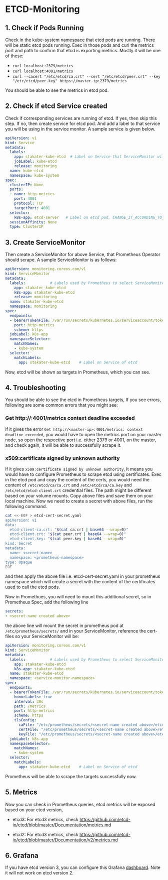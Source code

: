 # ETCD-Monitoring

## 1. Check if Pods Running

Check in the kube-system namespace that etcd pods are running. There will be static etcd pods running. Exec in those pods and curl the metrics port and path to confirm that etcd is exporting metrics. Mostly it will be one of these:

- `curl localhost:2379/metrics`
- `curl localhost:4001/metrics`
- `curl --cacert "/etc/etcd/ca.crt" --cert "/etc/etcd/peer.crt" --key "/etc/etcd/peer.key" https://master-ip:2379/metrics`

You should be able to see the metrics in etcd pod.

## 2. Check if etcd Service created

Check if corresponding services are running of etcd. If yes, then skip this step. If no, then create service for etcd pod. And add a label to that service you will be using in the service monitor. A sample service is given below.

```yaml
apiVersion: v1
kind: Service
metadata:
  labels:
    app: stakater-kube-etcd  # Label on Service that ServiceMonitor will select
    jobLabel: kube-etcd
    release: monitoring
  name: kube-etcd
  namespace: kube-system
spec:
  clusterIP: None
  ports:
  - name: http-metrics
    port: 4001
    protocol: TCP
    targetPort: 4001
  selector:
    k8s-app: etcd-server   # Label on etcd pod, CHANGE_IT_ACCORDING_TO_YOUR_ETCD_POD
  sessionAffinity: None
  type: ClusterIP
```

## 3. Create ServiceMonitor

Then create a ServiceMonitor for above Service, that Prometheus Operator should scrape. A sample ServiceMonitor is as follows:

```yaml
apiVersion: monitoring.coreos.com/v1
kind: ServiceMonitor
metadata:
  labels:           # Labels used by Prometheus to select ServiceMonitor
    app: stakater-kube-etcd
    k8s-app: stakater-kube-etcd
    release: monitoring
  name: stakater-kube-etcd
  namespace: monitoring
spec:
  endpoints:
  - bearerTokenFile: /var/run/secrets/kubernetes.io/serviceaccount/token
    port: http-metrics
    scheme: https
  jobLabel: k8s-app
  namespaceSelector:
    matchNames:
    - kube-system
  selector:
    matchLabels:
      app: stakater-kube-etcd    # Label on Service of etcd
```

Now, etcd will be shown as targets in Prometheus, which you can see.

## 4. Troubleshooting

You should be able to see the etcd in Prometheus targets, If you see errors, following are some common errors that you might see:

### Get http://<master-ip>:4001/metrics context deadline exceeded

If it gives the error `Get http://<master-ip>:4001/metrics: context deadline exceeded`,  you would have to open the metrics port on your master node, so open the respective port i.e. either 2379 or 4001, on the master, and check again, it will be able to successfully scrape it.

### x509:certificate signed by unknown authority

If it gives `x509:certificate signed by unknown authority`, It means you would have to configure Prometheus to scrape etcd using certificates. Exec in the etcd pod and copy the content of the certs, you would need the content of `/etc/etcd/ca/ca.crt` and `/etc/etcd/ca/ca.key` and `/etc/etcd/etcd-client.crt` credential files. The path might be different based on your volume mounts. Copy above files and save them on your local machine. Now we need to create a secret with above files, run the following command. 

```sh
cat <<-EOF > etcd-cert-secret.yaml
apiVersion: v1
data:
  etcd-client-ca.crt: "$(cat ca.crt | base64 --wrap=0)"
  etcd-client.crt: "$(cat peer.crt | base64 --wrap=0)"
  etcd-client.key: "$(cat peer.key | base64 --wrap=0)"
kind: Secret
metadata:
  name: <secret-name>
  namespace: <prometheus-namespace>
type: Opaque
EOF
```

and then apply the above file i.e. etcd-cert-secret.yaml in your prometheus namespace which will create a secret with the content of the certificates used to call the etcd pods.

Now in Promethues, you will need to mount this additional secret, so in Prometheus Spec, add the following line
```yaml
secrets:
- <secret-name created above>
```

the above line will mount the secret in prometheus pod at `/etc/prometheus/secrets/` and in your ServiceMonitor, reference the cert-files so your ServiceMonitor will be:

```yaml
apiVersion: monitoring.coreos.com/v1
kind: ServiceMonitor
metadata:
  labels:           # Labels used by Prometheus to select ServiceMonitor
    app: stakater-kube-etcd
    k8s-app: stakater-kube-etcd
  name: stakater-kube-etcd
  namespace: <service-monitor-namespace>
spec:
  endpoints:
  - bearerTokenFile: /var/run/secrets/kubernetes.io/serviceaccount/token
    honorLabels: true
    interval: 30s
    path: /metrics
    port: http-metrics
    scheme: https
    tlsConfig:
      caFile: "/etc/prometheus/secrets/<secret-name created above>/etcd-client-ca.crt"
      certFile: "/etc/prometheus/secrets/<secret-name created above>/etcd-client.crt"
      keyFile: "/etc/prometheus/secrets/<secret-name created above>/etcd-client.key"
  jobLabel: k8s-app
  namespaceSelector:
    matchNames:
    - kube-system
  selector:
    matchLabels:
      app: stakater-kube-etcd    # Label on Service of etcd
```

Prometheus will be able to scrape the targets successfully now.

## 5. Metrics

Now you can check in Prometheus queries, etcd metrics will be exposed based on your etcd version,

- etcd3: For etcd3 metrics, check https://github.com/etcd-io/etcd/blob/master/Documentation/metrics.md

- etcd2: For etcd3 metrics, check https://github.com/etcd-io/etcd/blob/master/Documentation/v2/metrics.md

## 6. Grafana

If you have etcd version 3, you can configure this Grafana [dashboard](https://grafana.com/dashboards/3070). Note it will not work on etcd version 2.